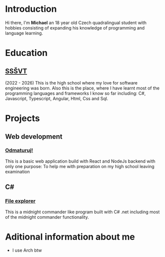 # Introduction

Hi there, I'm **Michael** an 18 year old Czech quadralingual student with hobbies consisting of expanding his knowledge of programming and language learning.

# Education

## [SSŠVT](https://sssvt.cz)
(2022 - 2026)
This is the high school where my love for software engineering was born.
Also this is the place, where I have learnt most of the programming languages and frameworks I know so far including: C#, Javascript, Typescript, Angular, Html, Css and Sql.

# Projects

## Web development

### [Odmaturuj!](https://OrMichal.github.io/Odmaturuj)
This is a basic web application build with React and NodeJs backend with only one purpose: 
To help me with preparation on my high school leaving examination

## C#
### [File explorer](https://github.com/OrMichal/File_Explorer)
This is a midnight commander like program built with C# .net including most of the midnight commander functionality.

# Aditional information about me
- I use Arch btw
